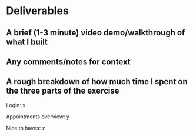 # Deliverables

## A brief (1-3 minute) video demo/walkthrough of what I built

## Any comments/notes for context

## A rough breakdown of how much time I spent on the three parts of the exercise
Login: x

Appointments overview: y

Nice to haves: z
